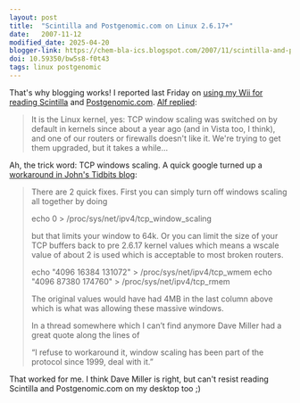 ```yaml
---
layout: post
title:  "Scintilla and Postgenomic.com on Linux 2.6.17+"
date:   2007-11-12
modified_date: 2025-04-20
blogger-link: https://chem-bla-ics.blogspot.com/2007/11/scintilla-and-postgenomiccom-on-linux.html
doi: 10.59350/bw5s8-f0t43
tags: linux postgenomic
---
```


That's why blogging works! I reported last Friday on [using my Wii for reading <i class="fa-solid fa-recycle fa-xs"></i>](https://chem-bla-ics.linkedchemistry.info/2007/11/09/using-nintendo-wii-for-serious-science.html)
[Scintilla](http://scintilla.nature.com/) and [Postgenomic.com](http://www.postgenomic.com/).
[Alf replied](http://chem-bla-ics.blogspot.com/2007/11/using-nintendo-wii-for-serious-science.html#c9163469498026561308): <!-- keep link -->

> It is the Linux kernel, yes: TCP window scaling was switched on by default in kernels since about a year ago
> (and in Vista too, I think), and one of our routers or firewalls doesn't like it. We're trying to get them
> upgraded, but it takes a while...

Ah, the trick word: TCP windows scaling. A quick google turned up a [workaround in John's Tidbits blog](http://inodes.org/blog/2006/09/06/tcp-window-scaling-and-kernel-2617/):

> There are 2 quick fixes. First you can simply turn off windows scaling all together by doing
>
> echo 0 > /proc/sys/net/ipv4/tcp_window_scaling
>
> but that limits your window to 64k. Or you can limit the size of your TCP buffers back to pre 2.6.17 kernel values which means a wscale value of about 2 is used which is acceptable to most broken routers.
>
> echo "4096 16384 131072" > /proc/sys/net/ipv4/tcp_wmem
> echo "4096 87380 174760" > /proc/sys/net/ipv4/tcp_rmem
>
> The original values would have had 4MB in the last column above which is what was allowing these massive windows.
>
> In a thread somewhere which I can’t find anymore Dave Miller had a great quote along the lines of
>
> “I refuse to workaround it, window scaling has been part of the protocol since 1999, deal with it.”

That worked for me. I think Dave Miller is right, but can't resist reading Scintilla and Postgenomic.com on my desktop too ;)
